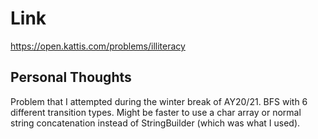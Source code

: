 # Link

https://open.kattis.com/problems/illiteracy

## Personal Thoughts

Problem that I attempted during the winter break of AY20/21. BFS with 6 different transition types. Might be faster to use a char array or normal string concatenation instead of StringBuilder (which was what I used).

